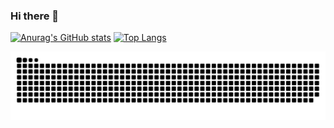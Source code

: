 ### Hi there 👋

[![Anurag's GitHub stats](https://github-readme-stats.vercel.app/api?username=millerp&theme=github_dark&hide=contribs&count_private=true&show_icons=true)](https://github.com/anuraghazra/github-readme-stats)
[![Top Langs](https://github-readme-stats.vercel.app/api/top-langs/?username=millerp&hide=c%23,c,c%2B%2B,objective-c&layout=compact&theme=github_dark)](https://github.com/anuraghazra/github-readme-stats)

 <picture>
  <source media="(prefers-color-scheme: dark)" srcset="https://raw.githubusercontent.com/millerp/millerp/output/github-contribution-grid-snake-dark.svg" />
  <source media="(prefers-color-scheme: light)" srcset="https://raw.githubusercontent.com/millerp/millerp/output/github-contribution-grid-snake.svg" />
  <img alt="github-snake" src="https://raw.githubusercontent.com/millerp/millerp/output/github-contribution-grid-snake.svg" />
</picture>

<!--
**millerp/millerp** is a ✨ _special_ ✨ repository because its `README.md` (this file) appears on your GitHub profile.

Here are some ideas to get you started:

- 🔭 I’m currently working on ...
- 🌱 I’m currently learning ...
- 👯 I’m looking to collaborate on ...
- 🤔 I’m looking for help with ...
- 💬 Ask me about ...
- 📫 How to reach me: ...
- 😄 Pronouns: ...
- ⚡ Fun fact: ...
-->
